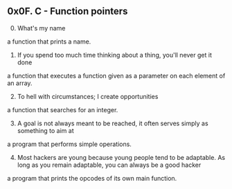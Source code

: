 ## 0x0F. C - Function pointers

0. What's my name

a function that prints a name.

1. If you spend too much time thinking about a thing, you'll never get it done

a function that executes a function given as a parameter on each element of an array.

2. To hell with circumstances; I create opportunities

a function that searches for an integer.

3. A goal is not always meant to be reached, it often serves simply as something to aim at

a program that performs simple operations.

4. Most hackers are young because young people tend to be adaptable.
 As long as you remain adaptable, you can always be a good hacker

a program that prints the opcodes of its own main function.

